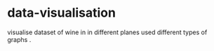 # data-visualisation
visualise dataset of wine in in different planes used different types of graphs . 
